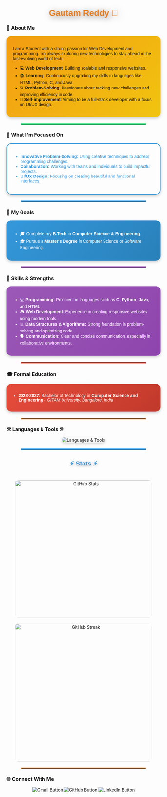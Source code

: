 
<h1 align="center" style="color:#e67e22; font-family:'Righteous', sans-serif; text-shadow: 4px 4px 20px rgba(0,0,0,0.5);">
    Gautam Reddy 🌟
</h1>


### 🎨 About Me
<div style="padding: 20px; background: linear-gradient(135deg, #f39c12, #f1c40f); border-radius: 15px; box-shadow: 0px 4px 10px rgba(0, 0, 0, 0.2); font-family: 'Arial', sans-serif;">
  <p>I am a Student with a strong passion for Web Development and programming. I'm always exploring new technologies to stay ahead in the fast-evolving world of tech.</p>
  <ul style="list-style-type:square;">
    <li>💻 <strong>Web Development</strong>: Building scalable and responsive websites.</li>
    <li>📚 <strong>Learning</strong>: Continuously upgrading my skills in languages like HTML, Python, C, and Java.</li>
    <li>🔍 <strong>Problem-Solving</strong>: Passionate about tackling new challenges and improving efficiency in code.</li>
    <li>🌱 <strong>Self-improvement</strong>: Aiming to be a full-stack developer with a focus on UI/UX design.</li>
  </ul>
</div>

<hr style="border: 2px solid #2ecc71; width: 80%; margin: 20px auto;">


### 🚀 What I'm Focused On
<div style="border: 2px solid #3498db; padding: 20px; border-radius: 15px; box-shadow: 0px 4px 10px rgba(0, 0, 0, 0.2); font-family: 'Arial', sans-serif;">
  <ul style="color:#3498db;">
    <li><strong>Innovative Problem-Solving:</strong> Using creative techniques to address programming challenges.</li>
    <li><strong>Collaboration:</strong> Working with teams and individuals to build impactful projects.</li>
    <li><strong>UI/UX Design:</strong> Focusing on creating beautiful and functional interfaces.</li>
  </ul>
</div>

<hr style="border: 2px solid #3498db; width: 80%; margin: 20px auto;">

### 🎯 My Goals
<div style="padding: 20px; background: linear-gradient(135deg, #3498db, #2980b9); color:white; border-radius: 15px; box-shadow: 0px 4px 10px rgba(0, 0, 0, 0.2); font-family: 'Arial', sans-serif;">
  <ul>
    <li>🎓 Complete my <strong>B.Tech</strong> in <strong>Computer Science & Engineering</strong>.</li>
    <li>🎓 Pursue a <strong>Master's Degree</strong> in Computer Science or Software Engineering.</li>
  </ul>
</div>

<hr style="border: 2px solid #9b59b6; width: 80%; margin: 20px auto;">

### 💪 Skills & Strengths
<div style="background: linear-gradient(135deg, #9b59b6, #8e44ad); padding:20px; border-radius:15px; color:white; box-shadow: 0px 4px 10px rgba(0, 0, 0, 0.2); font-family: 'Arial', sans-serif;">
  <ul>
    <li>💻 <strong>Programming:</strong> Proficient in languages such as <strong>C</strong>, <strong>Python</strong>, <strong>Java</strong>, and <strong>HTML</strong>.</li>
    <li>🎮 <strong>Web Development:</strong> Experience in creating responsive websites using modern tools.</li>
    <li>📊 <strong>Data Structures & Algorithms:</strong> Strong foundation in problem-solving and optimizing code.</li>
    <li>🗣️ <strong>Communication:</strong> Clear and concise communication, especially in collaborative environments.</li>
  </ul>
</div>

<hr style="border: 2px solid #e74c3c; width: 80%; margin: 20px auto;">

### 🎓 Formal Education
<div style="background: linear-gradient(135deg, #e74c3c, #c0392b); color:white; padding:15px; border-radius:15px; box-shadow: 0px 4px 10px rgba(0, 0, 0, 0.2); font-family: 'Arial', sans-serif;">
  <ul>
    <li><strong>2023-2027:</strong> Bachelor of Technology in <strong>Computer Science and Engineering</strong> - <em>GITAM University, Bangalore, India</em></li>
  </ul>
</div>

<hr style="border: 2px solid #e67e22; width: 80%; margin: 20px auto;">

### ⚒️ Languages & Tools ⚒️
<div align="center">
    <img src="https://skillicons.dev/icons?i=vscode,github,python,c,java,linux" alt="Languages & Tools" style="border-radius: 10px; box-shadow: 0px 4px 10px rgba(0, 0, 0, 0.2);" />
</div>

<hr style="border: 2px solid #3498db; width: 80%; margin: 20px auto;">

<h2 align="center" style="color:#3498db; font-family:'Righteous', sans-serif; text-shadow: 2px 2px 10px rgba(0,0,0,0.3);">
    ⚡ Stats ⚡
</h2>
<br>
<div align="center">
  <!-- GitHub Contributions -->
  <img width="450" src="https://github-readme-stats.vercel.app/api?username=gautam833844&count_private=true&show_icons=true&include_all_commits=true&theme=react&rank_icon=github&border_radius=10" alt="GitHub Stats" style="border-radius: 10px; margin-bottom: 20px;" />
  
  <!-- GitHub Streak -->
  <img width="450" src="https://github-readme-streak-stats.herokuapp.com?user=gautam833844&theme=tokyonight&border_radius=10" alt="GitHub Streak" style="border-radius: 10px;" />
</div>

<!-- GitHub Trophies -->
<hr style="border: 2px solid #e67e22; width: 80%; margin: 20px auto;">

### 🌐 Connect With Me
<div align="center">
    <a href="mailto:gautam.reddy@domain.com">
        <img src="https://img.shields.io/badge/Gmail-D14836?style=for-the-badge&logo=gmail&logoColor=white" alt="Gmail Button"/>
    </a>
    <a href="https://github.com/gautam833844">
        <img src="https://img.shields.io/badge/GitHub-181717?style=for-the-badge&logo=github&logoColor=white" alt="GitHub Button"/>
    </a>
    <a href="https://www.linkedin.com/in/gautam-reddy">
        <img src="https://img.shields.io/badge/LinkedIn-0A66C2?style=for-the-badge&logo=linkedin&logoColor=white" alt="LinkedIn Button"/>
    </a>
</div>
